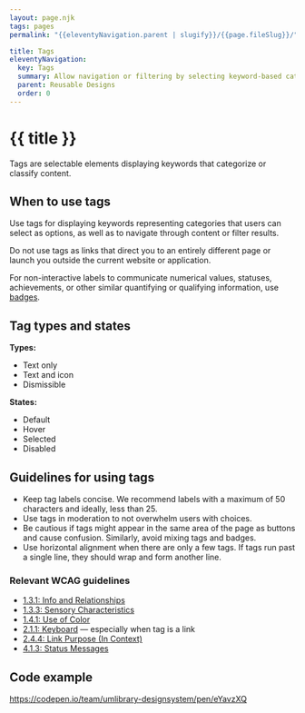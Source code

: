 ```yaml
---
layout: page.njk
tags: pages
permalink: "{{eleventyNavigation.parent | slugify}}/{{page.fileSlug}}/"

title: Tags
eleventyNavigation:
  key: Tags
  summary: Allow navigation or filtering by selecting keyword-based categories.
  parent: Reusable Designs
  order: 0
---
```


# {{ title }}

Tags are selectable elements displaying keywords that categorize or classify content.

## When to use tags

Use tags for displaying keywords representing categories that users can select as options, as well as to navigate through content or filter results.

Do not use tags as links that direct you to an entirely different page or launch you outside the current website or application.

For non-interactive labels to communicate numerical values, statuses, achievements, or other similar quantifying or qualifying information, use [badges](/reusable-designs/badges/).

## Tag types and states

**Types:**

* Text only  
* Text and icon  
* Dismissible

**States:**

* Default  
* Hover  
* Selected
* Disabled

## Guidelines for using tags

* Keep tag labels concise. We recommend labels with a maximum of 50 characters and ideally, less than 25\.  
* Use tags in moderation to not overwhelm users with choices.
* Be cautious if tags might appear in the same area of the page as buttons and cause confusion. Similarly, avoid mixing tags and badges.  
* Use horizontal alignment when there are only a few tags. If tags run past a single line, they should wrap and form another line.

### Relevant WCAG guidelines

* [1.3.1: Info and Relationships](https://www.w3.org/WAI/WCAG22/Understanding/info-and-relationships)  
* [1.3.3: Sensory Characteristics](https://www.w3.org/WAI/WCAG22/Understanding/sensory-characteristics)
* [1.4.1: Use of Color](https://www.w3.org/WAI/WCAG22/Understanding/use-of-color)  
* [2.1.1: Keyboard](https://www.w3.org/WAI/WCAG22/Understanding/keyboard) — especially when tag is a link  
* [2.4.4: Link Purpose (In Context)](https://www.w3.org/WAI/WCAG22/Understanding/link-purpose-in-context)  
* [4.1.3: Status Messages](https://www.w3.org/WAI/WCAG22/Understanding/status-messages)

## Code example

https://codepen.io/team/umlibrary-designsystem/pen/eYavzXQ

